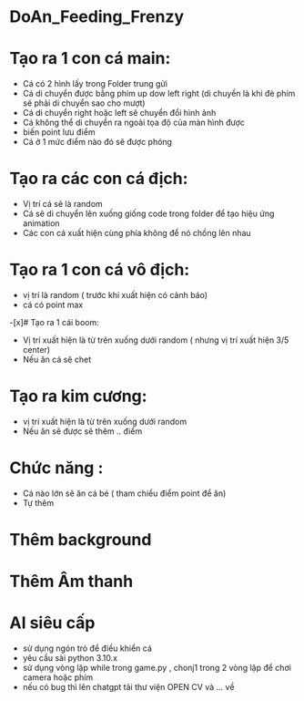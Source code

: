 # DoAn_Feeding_Frenzy
# Tạo ra 1 con cá main:
+ Cá có 2 hình lấy trong Folder trung gửi
+ Cá di chuyển được bằng phím up dow left right (di chuyển là khi đè phím sẽ phải di chuyển sao cho mượt)
+ Cá di chuyển right hoặc left sẽ chuyển đổi hình ảnh
+ Cá không thể di chuyển ra ngoài tọa độ của màn hình được
+ biến point lưu điểm 
+ Cá ở 1 mức điểm nào đó sẽ được phóng 

# Tạo ra các con cá địch:
+ Vị trí cá sẽ là random 
+ Cá sẽ di chuyển lên xuống giống code trong folder để tạo hiệu ứng animation
+ Các con cá xuất hiện cùng phía không để nó chồng lên nhau

# Tạo ra 1 con cá vô địch:
+ vị trí là random ( trước khi xuất hiện có cảnh báo)
+ cá có point max

-[x]# Tạo ra 1 cái boom:
+ Vị trí xuất hiện là từ trên xuống dưới random ( nhưng vị trí xuất hiện 3/5 center)
+ Nếu ăn cá sẽ chet
# Tạo ra kim cương:
+ vị trí xuất hiện là từ trên xuống dưới random
+ Nếu ăn sẽ được sẽ thêm .. điểm

# Chức năng :
+ Cá nào lớn sẽ ăn cá bé ( tham chiểu điểm point để ăn)
+ Tự thêm

# Thêm background
# Thêm Âm thanh

# AI siêu cấp
+ sử dụng ngón trỏ để điều khiển cá
+ yêu cầu sài python 3.10.x
+ sử dụng vòng lặp while trong game.py , chonj1 trong 2 vòng lặp để chơi camera hoặc phím
+ nếu có bug thì lên chatgpt tải thư viện OPEN CV và ... về
